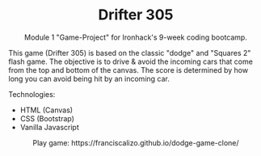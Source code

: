 <h1 align="center">Drifter 305</h1>

<p align="center">
Module 1 "Game-Project" for Ironhack's 9-week coding bootcamp.

This game (Drifter 305) is based on the classic "dodge" and "Squares 2" flash game.
The objective is to drive & avoid the incoming cars that come from the top and bottom of 
the canvas. The score is determined by how long you can avoid being hit by an incoming car.
</p>

Technologies:
- HTML (Canvas)
- CSS (Bootstrap)
- Vanilla Javascript

<p align="center">
Play game: https://franciscalizo.github.io/dodge-game-clone/
</p>
